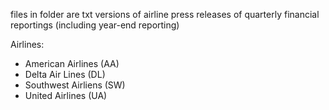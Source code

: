 files in folder are txt versions of airline press releases of quarterly financial reportings (including year-end reporting)

Airlines:
- American Airlines (AA)
- Delta Air Lines (DL)
- Southwest Airliens (SW)
- United Airlines (UA)
